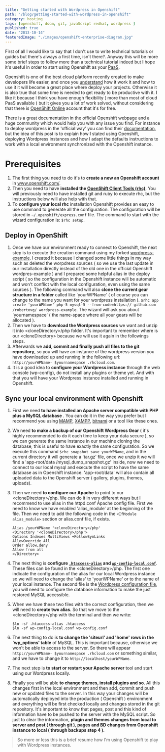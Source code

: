 ```yaml
---
title: "Getting started with Wordpress in Openshift"
path: "/blog/getting-started-with-wordpress-in-openshift"
category: hosting
tags: [openshift, dscm, git, javaScript redhat, wordpress ]
published: true
date: "2013-10-14"
featuredImage: "./images/openshift-enterprise-diagram.jpg"
---
```


First of all I would like to say that I don't use to write technical tutorials or guides but there's always a first time, isn't there?. Anyway this will be more some brief steps to follow more than a technical tutorial indeed but I hope it's useful in order to start using Openshift as your <a href='http://en.wikipedia.org/wiki/Platform_as_a_service' target='_blank' rel="nofollow noopener noreferrer">PaaS</a>.

Openshift is one of the best cloud platform recently created to make developers life easier, and once you <a href='https://www.openshift.com/products/architecture' target='_blank' rel="nofollow noopener noreferrer">understand</a> how it work it and how to use it it will become a great place where deploy your projects. Otherwise it is also true that some time is needed to get ready to be productive with it. I like it because I think you have enough flexibility ( more than most of cloud PaaS available ) but it gives you a lot of work solved, without considering that there is <a href='https://www.openshift.com/products/online' target='_blank' rel="nofollow noopener noreferrer">OpenShift Online</a> account that it's for free.

There is a great documentation in the official Openshift webpage and a huge community which would help you with any issue you find. For instance to deploy wordpress in the 'official way' you can find their <a href='https://www.openshift.com/quickstarts/wordpress-3x' target='_blank' rel="nofollow noopener noreferrer">documentation</a>, but the idea of this post is to explain how I stated using Openshift, deploying Wordpress instances and how I adapt the defaults instructions to work with a local environment synchronized with the Openshift instance.

# Prerequisites

1.  The first thing you need to do it's to **create a new an Openshift account** in <a href='https://www.openshift.com/' target='_blank' rel="nofollow noopener noreferrer">www.openshift.com/</a>.
2.  Then you need to have **installed the <a href='https://www.openshift.com/developers/rhc-client-tools-install' target='_blank' rel="nofollow noopener noreferrer">OpenShift Client Tools (rhc)</a>**. You will previously need to have installed git and ruby to execute rhc, but the instructions below will also help with that.
3.  To **configure your local rhc** installation Openshift provides an easy to use command to generate all the configuration. The configuration will be stored in `~/.openshift/express.conf` file. The command to start with the wizard configuration is: `$rhc setup`.

## Deploy in OpenShift

1.  Once we have our environment ready to connect to Openshift, the next step is to execute the creation command using my forked <a href='https://github.com/robertovg/wordpress-example' target='_blank' rel="nofollow noopener noreferrer">wordpress-example</a>. I created it because I changed some little things in my way such as deleted the worpdress sources ( so we use the last update in our installation directly instead of the old one in the official Openshift wordpres-example ) and I prepared some helpful alias in the deploy script ( so the configuration in the Openshift instance will be automatic and won't conflict with the local configuration, even using the same sources ). The following command will also **clone the current gear structure in a folder** called like 'yourWPName' ( of course you can change to the name you want for your wordpress installation ). `$rhc app create 'yourWPName' php-5 mysql-5 --from-code=https:// github.com /robertovg/ wordpress-example`. The wizard will ask you about 'yournamespace' ( the name-space where all your gears will be allocated ).
2.  Then we have to **download the Wordpress sources** we want and unzip it into &lt;cloneDirectory&gt;/php folder. It's important to remember where is our &lt;cloneDirectory&gt; because we will use it again in the followings steps.
3.  Afterwards we **add, commit and finally push all files to the git repository**, so you will have an instance of the wordpress version you have downloaded up and running in the following url: `http://yourWPName- $yournamespace .rhcloud.com`.
4.  It is a good idea to **configure your Wordpress instance** through the web console (wp-config), do not install any plugins or theme yet. And with that you will have your Wordpress instance installed and running in Openshift.

## Sync your local environment with Openshift

1.  First we need **to have installed an Apache server compatible with PHP plus a MySQL database** . You can do it in the way you prefer but I recommend you using <a href='http://www.mamp.info/en/index.html' target='_blank' rel="nofollow noopener noreferrer">MAMP</a>, <a href='http://www.apachefriends.org/en/xampp.html' target='_blank' rel="nofollow noopener noreferrer">XAMPP</a>, <a href='http://bitnami.com/' target='_blank' rel="nofollow noopener noreferrer">bitnami</a> or a tool like these ones.
2.  We need **to make a backup of our Openshift Wordpress Gear** ( it's highly recommended to do it each time to keep your data secure ), so we can generate the same instance in our machine cloning the database, this is useful to have exactly the same configuration. So we execute this command `$rhc snapshot save yourWPName`, and in the current directory it will generate a 'tar.gz' file, once we unzip it we will find a 'app-root/data /mysql_dump_snapshot.gz' inside, now we need to connect to our local mysql and execute the script to have the same database as in Openshift instance. 'app-root/data' will also contain all uploaded data to the Openshift server ( gallery, plugins, themes, uploads).

3.  Then we need **to configure our Apache** to point to our &lt;cloneDirectory&gt;/php. We can do it in very different ways but I recommend to use alias in the httpd.conf Apache config file. First we need to know we have enabled 'alias_module' at the beginning of the file. Then we need to add the following code in the `<IfModule alias_module>` section or alias.conf file, if exists.

    `Alias /yourWPName '<cloneDirectory>/php'` <br>
    `<Directory '<cloneDirectory>/php'>` <br>
    `Options Indexes MultiViews +FollowSymLinks` <br>
    `AllowOverride All` <br>
    `Order allow,deny` <br>
    `Allow from all` <br>
    `</Directory>` <br>

4.  The next thing is **configure <a href='https://github.com/robertovg/wordpress-example/blob/master/php/.htaccess-alias' target='_blank' rel="nofollow noopener noreferrer">`.htaccess-alias`</a> and <a href='https://github.com/robertovg/wordpress-example/blob/master/php/wp-config-local.php' target='_blank' rel="nofollow noopener noreferrer">`wp-config-local.conf`</a>**. These files can be found in the &lt;cloneDirectory&gt;/php. The first one indicate the configuration of the alias for our local Wordpress instance so we will need to change the 'alias' to 'yourWPName' or to the name of your local instance. The second file is the <a href='http://codex.wordpress.org/Editing_wp-config.php' target='_blank' rel="nofollow noopener noreferrer">Wordpress configuration file</a>, you will need to configure the database information to make the just restored MySQL accessible.

5.  When we have these two files with the correct configuration, then we will need to **create two alias**. So that we move to the &lt;cloneDirectory&gt;/php with the terminal and then we write:

    `$ln -sf .htaccess-alias .htaccess`<br>
    `$ln -sf wp-config-local.conf wp-config.conf`<br>

6.  The next thing to do is **to change the 'siteurl' and 'home' rows in the 'wp_options' table** of MySQL. This is important because, otherwise we won't be able to access to the server. So there will appear `http://yourWPName- $yournamespace .rhcloud.com` or something similar, and we have to change it to `http://localhost/yourWPName`.
7.  The next step is **to start or restart your Apache server** tool and start using our Wordpress locally.
8.  Finally you will be able **to change themes, install plugins and so**. All this changes first in the local environment and then add, commit and push new or updated files to the server. In this way your changes will be automatically deployed into the production ( Openshift ) environment and everything will be first checked locally and changes stored in the git repository. It's important to know that pages, post and this kind of information have to be pushed to the server with the MySQL script. So just to clear the information, **plugin and themes changes from local to server and post ( through git )**, **pages and BD changes from Openshift instance to local ( through backups step 4 )**.

> So more or less this is a brief resume how I'm using Openshift to play with Wordpress instances.
